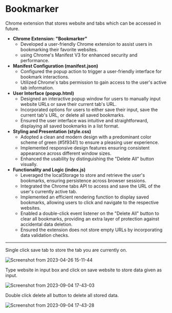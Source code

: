 # Bookmarker
Chrome extension that stores website and tabs which can be accessed in future.
- **Chrome Extension: "Bookmarker"**
   - Developed a user-friendly Chrome extension to assist users in bookmarking their favorite websites.
   -  using Chrome's Manifest V3 for enhanced security and performance.
- **Manifest Configuration (manifest.json)**
  - Configured the popup action to trigger a user-friendly interface for bookmark interactions.
  - Utilized Chrome's tabs permission to gain access to the user's active tab information.
- **User Interface (popup.html)**
   - Designed an interactive popup window for users to manually input website URLs or save their current tab's URL.
   - Incorporated options for users to either save their input, save the current tab's URL, or delete all saved bookmarks.
   - Ensured the user interface was intuitive and straightforward, displaying all saved bookmarks in a list format.
- **Styling and Presentation (style.css)**
  - Adopted a clean and modern design with a predominant color scheme of green (#5f9341) to ensure a pleasing user experience.
  - Implemented responsive design features ensuring consistent appearance across different window sizes.
  - Enhanced the usability by distinguishing the "Delete All" button visually.
- **Functionality and Logic (index.js)**
  - Leveraged the localStorage to store and retrieve the user's bookmarks, ensuring persistence across browser sessions.
  - Integrated the Chrome tabs API to access and save the URL of the user's currently active tab.
  - Implemented an efficient rendering function to display saved bookmarks, allowing users to click and navigate to the respective websites.
  - Enabled a double-click event listener on the "Delete All" button to clear all bookmarks, providing an extra layer of protection against accidental data deletion.
  - Ensured the extension does not store empty URLs by incorporating data validation checks.
---
Single click save tab to store the tab you are currently on.

![Screenshot from 2023-04-26 15-11-44](https://user-images.githubusercontent.com/95877070/234545481-98badb17-404e-4e04-8fb9-4cb08462b500.png)

Type website in input box and click on save website to store data given as input.

![Screenshot from 2023-09-04 17-43-03](https://github.com/Atharv-a/Bookmarker/assets/95877070/958982ac-65fd-45d8-bcaf-fab89e6afd72)

Double click delete all button to delete all stored data.

![Screenshot from 2023-09-04 17-43-28](https://github.com/Atharv-a/Bookmarker/assets/95877070/76ad41a0-75e6-4845-8a05-7c581693729f)
